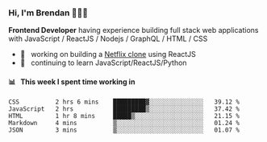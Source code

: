 ### Hi, I'm Brendan 👨🏻‍💻

<b>Frontend Developer</b> having experience building full stack web applications with JavaScript / ReactJS / Nodejs / GraphQL / HTML / CSS</p>

 - 🚀 	&nbsp; working on building a [Netflix clone](https://github.com/brendantfinn/netflix-clone) using ReactJS
 - 🌱 	&nbsp; continuing to learn JavaScript/ReactJS/Python

 
 
#### 📊 	&nbsp; This week I spent time working in
<!--START_SECTION:waka-->
```text
CSS          2 hrs 6 mins    █████████▓░░░░░░░░░░░░░░░   39.12 % 
JavaScript   2 hrs           █████████▒░░░░░░░░░░░░░░░   37.42 % 
HTML         1 hr 8 mins     █████▒░░░░░░░░░░░░░░░░░░░   21.15 % 
Markdown     4 mins          ▒░░░░░░░░░░░░░░░░░░░░░░░░   01.24 % 
JSON         3 mins          ▒░░░░░░░░░░░░░░░░░░░░░░░░   01.07 % 
```
<!--END_SECTION:waka-->

